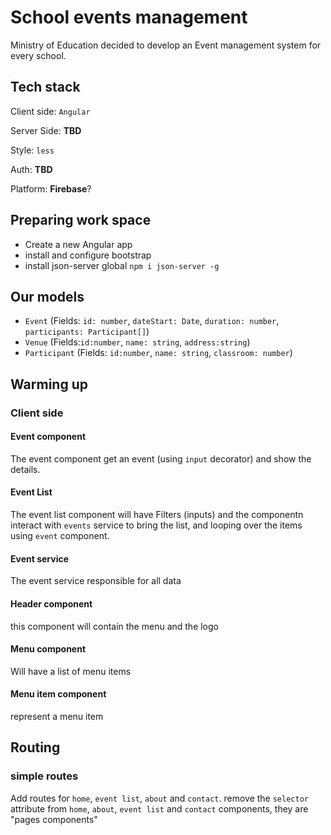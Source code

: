 # School events management

Ministry of Education decided to develop an Event management system for every school.

## Tech stack
Client side: `Angular`

Server Side: **TBD**

Style: `less`

Auth: **TBD**

Platform: **Firebase**?

## Preparing work space
- Create a new Angular app
- install and configure bootstrap
- install json-server global `npm i json-server -g`

## Our models
- `Event` (Fields: `id: number`, `dateStart: Date`, `duration: number`, `participants: Participant[]`)
- `Venue` (Fields:`id:number`, `name: string`, `address:string`)
- `Participant` (Fields: `id:number`, `name: string`, `classroom: number`)

## Warming up
### Client side
#### Event component
The event component get an event (using `input` decorator) and show the details.

#### Event List
The event list component will have Filters (inputs) and the componentn interact with `events` service to bring the list, and looping over the items using `event` component.

#### Event service
The event service responsible for all data

#### Header component
this component will contain the menu and the logo

#### Menu component
Will have a list of menu items 

#### Menu item component
represent a menu item

## Routing
### simple routes
Add routes for `home`, `event list`, `about` and `contact`. remove the `selector` attribute from `home`, `about`, `event list` and `contact` components, they are "pages components"



